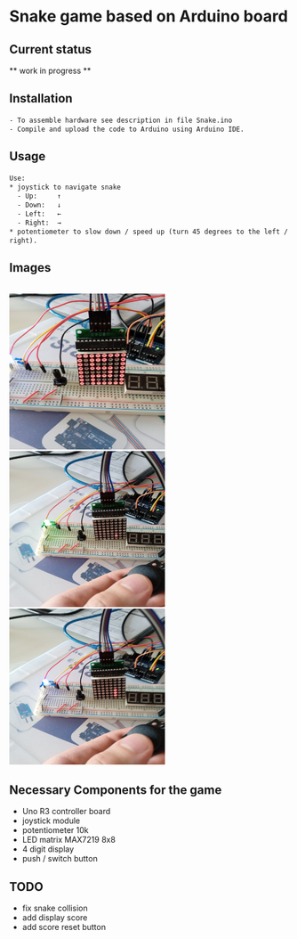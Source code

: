 # Snake game based on Arduino board

## Current status

** work in progress **

## Installation

	- To assemble hardware see description in file Snake.ino
	- Compile and upload the code to Arduino using Arduino IDE.

## Usage

	Use:
	* joystick to navigate snake
	  - Up:		↑
	  - Down:	↓     
	  - Left:	←     
	  - Right:	→
	* potentiometer to slow down / speed up (turn 45 degrees to the left / right).

## Images

<br>
<img src="./images/greeting-screen.jpg" alt="Greeting-screen" width="280" height="280">
<img src="./images/find-food.jpg" alt="Found food" width="280" height="280">
<img src="./images/move.jpg" alt="Moving" width="280" height="280">

## Necessary Components for the game

- Uno R3 controller board
- joystick module
- potentiometer 10k
- LED matrix MAX7219 8x8
- 4 digit display
- push / switch button

## TODO

- fix snake collision
- add display score
- add score reset button
